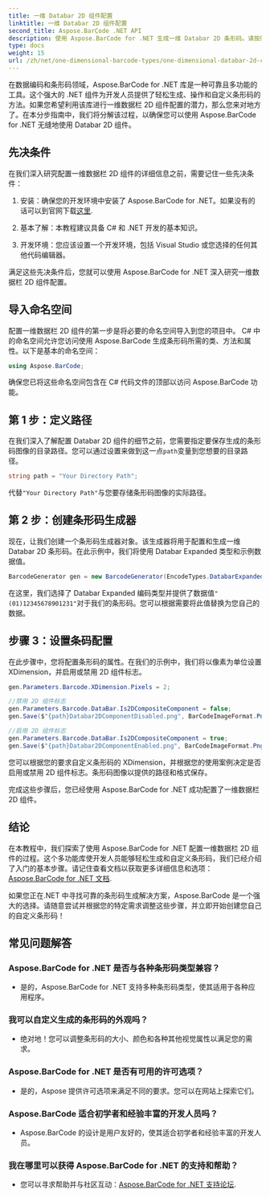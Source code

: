 ```yaml
---
title: 一维 Databar 2D 组件配置
linktitle: 一维 Databar 2D 组件配置
second_title: Aspose.BarCode .NET API
description: 使用 Aspose.BarCode for .NET 生成一维 Databar 2D 条形码。请按照我们的分步指南进行配置和自定义。今天就开始创建独特的条形码吧！
type: docs
weight: 15
url: /zh/net/one-dimensional-barcode-types/one-dimensional-databar-2d-component-configuration/
---
```


在数据编码和条形码领域，Aspose.BarCode for .NET 库是一种可靠且多功能的工具。这个强大的 .NET 组件为开发人员提供了轻松生成、操作和自定义条形码的方法。如果您希望利用该库进行一维数据栏 2D 组件配置的潜力，那么您来对地方了。在本分步指南中，我们将分解该过程，以确保您可以使用 Aspose.BarCode for .NET 无缝地使用 Databar 2D 组件。

## 先决条件

在我们深入研究配置一维数据栏 2D 组件的详细信息之前，需要记住一些先决条件：

1. 安装：确保您的开发环境中安装了 Aspose.BarCode for .NET。如果没有的话可以到官网下载[这里](https://releases.aspose.com/barcode/net/).

2. 基本了解：本教程建议具备 C# 和 .NET 开发的基本知识。

3. 开发环境：您应该设置一个开发环境，包括 Visual Studio 或您选择的任何其他代码编辑器。

满足这些先决条件后，您就可以使用 Aspose.BarCode for .NET 深入研究一维数据栏 2D 组件配置。

## 导入命名空间

配置一维数据栏 2D 组件的第一步是将必要的命名空间导入到您的项目中。 C# 中的命名空间允许您访问使用 Aspose.BarCode 生成条形码所需的类、方法和属性。以下是基本的命名空间：

```csharp
using Aspose.BarCode;
```

确保您已将这些命名空间包含在 C# 代码文件的顶部以访问 Aspose.BarCode 功能。

## 第 1 步：定义路径

在我们深入了解配置 Databar 2D 组件的细节之前，您需要指定要保存生成的条形码图像的目录路径。您可以通过设置来做到这一点`path`变量到您想要的目录路径。

```csharp
string path = "Your Directory Path";
```

代替`"Your Directory Path"`与您要存储条形码图像的实际路径。

## 第 2 步：创建条形码生成器

现在，让我们创建一个条形码生成器对象。该生成器将用于配置和生成一维 Databar 2D 条形码。在此示例中，我们将使用 Databar Expanded 类型和示例数据值。

```csharp
BarcodeGenerator gen = new BarcodeGenerator(EncodeTypes.DatabarExpanded, "(01)12345678901231");
```

在这里，我们选择了 Databar Expanded 编码类型并提供了数据值`"(01)12345678901231"`对于我们的条形码。您可以根据需要将此值替换为您自己的数据。

## 步骤 3：设置条码配置

在此步骤中，您将配置条形码的属性。在我们的示例中，我们将以像素为单位设置 XDimension，并启用或禁用 2D 组件标志。

```csharp
gen.Parameters.Barcode.XDimension.Pixels = 2;

//禁用 2D 组件标志
gen.Parameters.Barcode.DataBar.Is2DCompositeComponent = false;
gen.Save($"{path}Databar2DComponentDisabled.png", BarCodeImageFormat.Png);

//启用 2D 组件标志
gen.Parameters.Barcode.DataBar.Is2DCompositeComponent = true;
gen.Save($"{path}Databar2DComponentEnabled.png", BarCodeImageFormat.Png);
```

您可以根据您的要求自定义条形码的 XDimension，并根据您的使用案例决定是否启用或禁用 2D 组件标志。条形码图像以提供的路径和格式保存。

完成这些步骤后，您已经使用 Aspose.BarCode for .NET 成功配置了一维数据栏 2D 组件。

## 结论

在本教程中，我们探索了使用 Aspose.BarCode for .NET 配置一维数据栏 2D 组件的过程。这个多功能库使开发人员能够轻松生成和自定义条形码，我们已经介绍了入门的基本步骤。请记住查看文档以获取更多详细信息和选项：[Aspose.BarCode for .NET 文档](https://reference.aspose.com/barcode/net/).

如果您正在.NET 中寻找可靠的条形码生成解决方案，Aspose.BarCode 是一个强大的选择。请随意尝试并根据您的特定需求调整这些步骤，并立即开始创建您自己的自定义条形码！

## 常见问题解答

### Aspose.BarCode for .NET 是否与各种条形码类型兼容？
- 是的，Aspose.BarCode for .NET 支持多种条形码类型，使其适用于各种应用程序。

### 我可以自定义生成的条形码的外观吗？
- 绝对地！您可以调整条形码的大小、颜色和各种其他视觉属性以满足您的需求。

### Aspose.BarCode for .NET 是否有可用的许可选项？
- 是的，Aspose 提供许可选项来满足不同的要求。您可以在网站上探索它们。

### Aspose.BarCode 适合初学者和经验丰富的开发人员吗？
- Aspose.BarCode 的设计是用户友好的，使其适合初学者和经验丰富的开发人员。

### 我在哪里可以获得 Aspose.BarCode for .NET 的支持和帮助？
- 您可以寻求帮助并与社区互动：[Aspose.BarCode for .NET 支持论坛](https://forum.aspose.com/c/barcode/13).